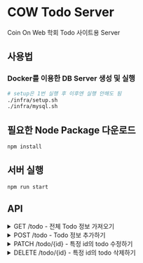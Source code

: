 # COW Todo Server
Coin On Web 학회 Todo 사이트용 Server

## 사용법

### Docker를 이용한 DB Server 생성 및 실행
```bash
# setup은 1번 실행 후 이후엔 실행 안해도 됨
./infra/setup.sh 
./infra/mysql.sh
```

## 필요한 Node Package 다운로드

```bash
npm install
```

## 서버 실행

```bash
npm run start
```

## API
<details>
<summary>GET /todo - 전체 Todo 정보 가져오기</summary>

----

모든 Todo 정보를 가져옵니다.

* **URL**

  /todo

* **Method:**

  `GET`

* **Data Params**

  **Required:**
 
  `content : todo 내용`

* **Success Response:**
  ```
  HTTP/1.1 200 OK

  [
    {
      "id": 1,
      "content": "test1",
      "isCompleted": false,
      "createdAt": "2022-07-26T00:14:52.449Z",
      "updatedAt": "2022-07-26T00:15:20.000Z"
    },
    {} // 위와 유사한 데이터가 여러 개 반환
  ]
  ```
</details>

<details>
<summary>POST /todo - Todo 정보 추가하기</summary>

----

Todo 정보를 추가합니다.

* **URL**

  /todo

* **Method:**

  `POST`

* **Data Params**

  **Required:**
 
  `content : todo 내용`

* **Success Response:**
  ```
  HTTP/1.1 201 Created
  ```
</details>

<details>
<summary>PATCH /todo/{id} - 특정 id의 todo 수정하기</summary>

----

특정 id값을 가진 Todo 정보를 수정합니다.

* **URL**

  /todo/{id}

* **Method:**

  `PATCH`

* **Data Params**

  **Required:**
 
  `content : todo 내용`

* **Success Response:**
  ```
  HTTP/1.1 200 OK
  ```
</details>


<details>
<summary>DELETE /todo/{id} - 특정 id의 todo 삭제하기</summary>

----

특정 id값을 가진 Todo 정보를 삭제합니다..

* **URL**

  /todo/{id}

* **Method:**

  `DELETE`

* **Success Response:**
  ```
  HTTP/1.1 200 OK
  ```
</details>